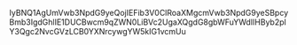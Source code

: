 IyBNQ1AgUmVwb3NpdG9yeQojIEFib3V0ClRoaXMgcmVwb3NpdG9yeSBpcyBmb3IgdGhlIE1DUCBwcm9qZWN0LiBVc2UgaXQgdG8gbWFuYWdlIHByb2plY3Qgc2NvcGVzLCB0YXNrcywgYW5kIG1vcmUu